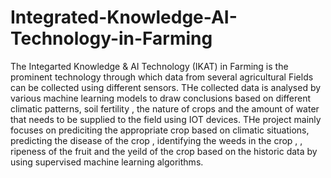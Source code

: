 # Integrated-Knowledge-AI-Technology-in-Farming
The Integarted Knowledge & AI Technology (IKAT) in Farming is the prominent technology through which data from several agricultural Fields can be collected using different sensors. THe collected data is analysed by various machine learning models to draw conclusions based on different climatic patterns, soil fertility , the nature of crops and the amount of water that needs to be supplied to the field using IOT devices. THe project mainly focuses on prediciting the appropriate crop based on climatic situations, predicting the disease of the crop , identifying the weeds in the crop , , ripeness of the fruit and the yeild of the crop based on the historic data by using supervised machine learning algorithms. 
